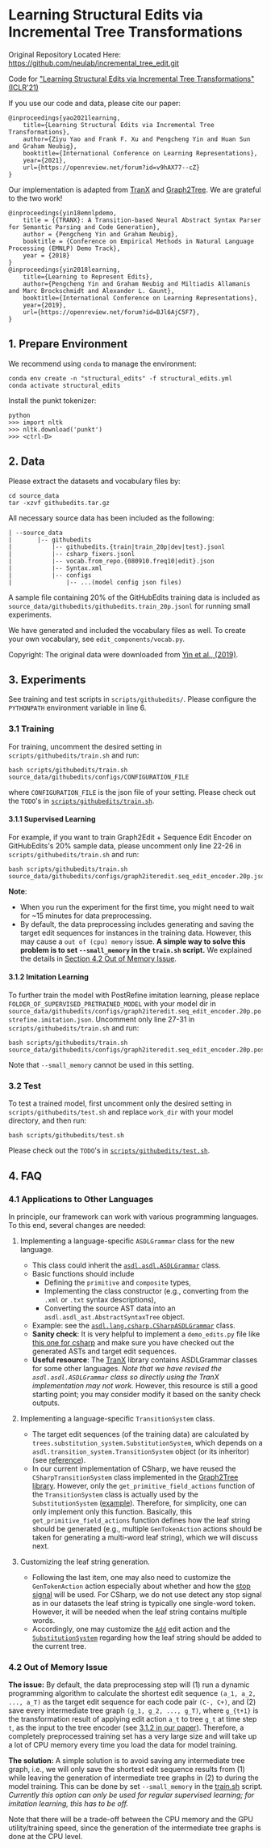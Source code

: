 # Learning Structural Edits via Incremental Tree Transformations

Original Repository Located Here: https://github.com/neulab/incremental_tree_edit.git

Code for ["Learning Structural Edits via Incremental Tree Transformations" (ICLR'21)](https://openreview.net/pdf?id=v9hAX77--cZ)

If you use our code and data, please cite our paper:
```
@inproceedings{yao2021learning,
    title={Learning Structural Edits via Incremental Tree Transformations},
    author={Ziyu Yao and Frank F. Xu and Pengcheng Yin and Huan Sun and Graham Neubig},
    booktitle={International Conference on Learning Representations},
    year={2021},
    url={https://openreview.net/forum?id=v9hAX77--cZ}
}
```

Our implementation is adapted from [TranX](https://github.com/pcyin/tranx) and [Graph2Tree](https://github.com/microsoft/iclr2019-learning-to-represent-edits).
We are grateful to the two work!
```
@inproceedings{yin18emnlpdemo,
    title = {{TRANX}: A Transition-based Neural Abstract Syntax Parser for Semantic Parsing and Code Generation},
    author = {Pengcheng Yin and Graham Neubig},
    booktitle = {Conference on Empirical Methods in Natural Language Processing (EMNLP) Demo Track},
    year = {2018}
}
@inproceedings{yin2018learning,
    title={Learning to Represent Edits},
    author={Pengcheng Yin and Graham Neubig and Miltiadis Allamanis and Marc Brockschmidt and Alexander L. Gaunt},
    booktitle={International Conference on Learning Representations},
    year={2019},
    url={https://openreview.net/forum?id=BJl6AjC5F7},
}
```


## 1. Prepare Environment
We recommend using `conda` to manage the environment:
```
conda env create -n "structural_edits" -f structural_edits.yml
conda activate structural_edits
```

Install the punkt tokenizer:
```
python
>>> import nltk
>>> nltk.download('punkt')
>>> <ctrl-D>
```

## 2. Data
Please extract the datasets and vocabulary files by:
```
cd source_data
tar -xzvf githubedits.tar.gz
```

All necessary source data has been included as the following:
```
| --source_data
|       |-- githubedits
|           |-- githubedits.{train|train_20p|dev|test}.jsonl
|           |-- csharp_fixers.jsonl
|           |-- vocab.from_repo.{080910.freq10|edit}.json
|           |-- Syntax.xml
|           |-- configs
|               |-- ...(model config json files)
```
A sample file containing 20% of the GitHubEdits training data is included as `source_data/githubedits/githubedits.train_20p.jsonl` for running small experiments.

We have generated and included the vocabulary files as well. To create your own vocabulary, see `edit_components/vocab.py`.

Copyright: The original data were downloaded from [Yin et al., (2019)](http://www.cs.cmu.edu/~pengchey/githubedits.zip).

 
## 3. Experiments
See training and test scripts in `scripts/githubedits/`. Please configure the `PYTHONPATH` environment variable in line 6.
 
### 3.1 Training
For training, uncomment the desired setting in `scripts/githubedits/train.sh` and run:
```
bash scripts/githubedits/train.sh source_data/githubedits/configs/CONFIGURATION_FILE
```
where `CONFIGURATION_FILE` is the json file of your setting. 
Please check out the `TODO`'s in [`scripts/githubedits/train.sh`](scripts/githubedits/train.sh).


#### 3.1.1 Supervised Learning
For example, if you want to train Graph2Edit + Sequence Edit Encoder on GitHubEdits's 20\% sample data, 
please uncomment only line 22-26 in `scripts/githubedits/train.sh` and run:
```
bash scripts/githubedits/train.sh source_data/githubedits/configs/graph2iteredit.seq_edit_encoder.20p.json
```
**Note**: 
- When you run the experiment for the first time, you might need to wait for ~15 minutes for data preprocessing.
- By default, the data preprocessing includes generating and saving the target edit sequences for instances in the training data.
    However, this may cause a `out of (cpu) memory` issue. **A simple way to solve this problem is to set `--small_memory` in the `train.sh` script.**
    We explained the details in [Section 4.2 Out of Memory Issue](#42-out-of-memory-issue).
     


#### 3.1.2 Imitation Learning
To further train the model with PostRefine imitation learning, 
please replace `FOLDER_OF_SUPERVISED_PRETRAINED_MODEL` with your model dir in `source_data/githubedits/configs/graph2iteredit.seq_edit_encoder.20p.postrefine.imitation.json`.
Uncomment only line 27-31 in `scripts/githubedits/train.sh` and run:
```
bash scripts/githubedits/train.sh source_data/githubedits/configs/graph2iteredit.seq_edit_encoder.20p.postrefine.imitation.json
```
Note that `--small_memory` cannot be used in this setting.

### 3.2 Test
To test a trained model, first uncomment only the desired setting in `scripts/githubedits/test.sh` and replace `work_dir` with your model directory, 
and then run:
```
bash scripts/githubedits/test.sh
```
Please check out the `TODO`'s in [`scripts/githubedits/test.sh`](scripts/githubedits/test.sh).

## 4. FAQ

### 4.1 Applications to Other Languages
<!-- Todo: when applying the model to a different programming language, how to check/debug the ASDL grammar implementation, the abstract syntactic tree preprocessing, and the ground-truth edit sequence generation?-->
 
In principle, our framework can work with various programming languages. 
To this end, several changes are needed:
1. Implementing a language-specific `ASDLGrammar` class for the new language. 
    - This class could inherit the [`asdl.asdl.ASDLGrammar`](asdl/asdl.py) class.
    - Basic functions should include 
        - Defining the `primitive` and `composite` types, 
        - Implementing the class constructor (e.g., converting from the `.xml` or `.txt` syntax descriptions),
        - Converting the source AST data into an `asdl.asdl_ast.AbstractSyntaxTree` object.
    - Example: see the [`asdl.lang.csharp.CSharpASDLGrammar`](asdl/lang/csharp/csharp_grammar.py) class.
    - **Sanity check**: It is very helpful to implement a `demo_edits.py` file like [this one for csharp](asdl/lang/csharp/demo_edits.py) and 
        make sure you have checked out the generated ASTs and target edit sequences.
    - **Useful resource**: The [TranX](https://github.com/pcyin/tranx) library contains ASDLGrammar classes for some other languages.
        _Note that we have revised the `asdl.asdl.ASDLGrammar` class so directly using the TranX implementation may not work._
        However, this resource is still a good starting point; you may consider modify it based on the sanity check outputs.
        
2. Implementing a language-specific `TransitionSystem` class.
    - The target edit sequences (of the training data) are calculated by `trees.substitution_system.SubstitutionSystem`,
        which depends on a `asdl.transition_system.TransitionSystem` object (or its inheritor) (see [reference](trees/substitution_system.py#L16)). 
    - In our current implementation of CSharp, we have reused the `CSharpTransitionSystem` class implemented in the [Graph2Tree library](https://github.com/microsoft/iclr2019-learning-to-represent-edits).
        However, only the `get_primitive_field_actions` function of the `TransitionSystem` class is actually used by the `SubstitutionSystem` ([example](trees/substitution_system.py#L131)). 
        Therefore, for simplicity, one can only implement only this function. 
        Basically, this `get_primitive_field_actions` function defines how the leaf string should be generated 
        (e.g., multiple `GenTokenAction` actions should be taken for generating a multi-word leaf string), which we will discuss next.

3. Customizing the leaf string generation.
    - Following the last item, one may also need to customize the `GenTokenAction` action especially about whether and how the [stop signal](asdl/transition_system.py#L29) will be used.
        For CSharp, we do not use detect any stop signal as in our datasets the leaf string is typically one single-word token.
        However, it will be needed when the leaf string contains multiple words.
    - Accordingly, one may customize the [`Add`](/trees/edits.py#L61) edit action and the [`SubstitutionSystem`](trees/substitution_system.py#L170) 
        regarding how the leaf string should be added to the current tree.
        

### 4.2 Out of Memory Issue
**The issue:**
By default, the data preprocessing step will 
(1) run a dynamic programming algorithm to calculate the shortest edit sequence `(a_1, a_2, ..., a_T)`
    as the target edit sequence for each code pair `(C-, C+)`, and 
(2) save every intermediate tree graph `(g_1, g_2, ..., g_T)`, where `g_{t+1}` is the transformation result of 
    applying edit action `a_t` to tree `g_t` at time step `t`, as the input to the tree encoder (see [3.1.2 in our paper](https://openreview.net/pdf?id=v9hAX77--cZ)).
Therefore, a completely preprocessed training set has a very large size and will take up a lot of CPU memory
every time you load the data for model training.

**The solution:**
A simple solution is to avoid saving any intermediate tree graph, 
i.e., we will only save the shortest edit sequence results from (1) 
while leaving the generation of intermediate tree graphs in (2) to during the model training.
This can be done by set `--small_memory` in the [train.sh](scripts/githubedits/train.sh) script. 
_Currently this option can only be used for regular supervised learning; for imitation learning, this has to be off._

Note that there will be a trade-off between the CPU memory and the GPU utility/training speed, 
since the generation of the intermediate tree graphs is done at the CPU level.
